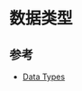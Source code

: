 # 数据类型

## 参考

* [Data Types](https://www.elastic.co/guide/en/elasticsearch/reference/current/sql-data-types.html)